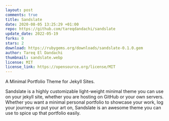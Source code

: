 ```yaml
---
layout: post
comments: true
title: Sandslate
date: 2020-08-05 13:25:29 +01:00
repo: https://github.com/tareqdandachi/sandslate
update_date: 2022-05-19
forks: 0
stars: 2
download: https://rubygems.org/downloads/sandslate-0.1.0.gem
author: Tareq El Dandachi
thumbnail: sandslate.webp
license: MIT
license_link: https://opensource.org/license/MIT
---
```


A Minimal Portfolio Theme for Jekyll Sites.

Sandslate is a highly customizable light-weight minimal theme you can use on your jekyll site, whether you are hosting on GitHub or your own servers.
Whether you want a minimal personal portfolio to showcase your work, log your journeys or put your art on, Sandslate is an awesome theme you can use  to spice up that portfolio easily.
